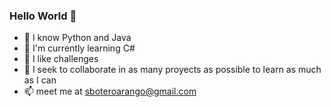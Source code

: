### Hello World 👋

<!--
**sboteroarango/sboteroarango** is a ✨ _special_ ✨ repository because its `README.md` (this file) appears on your GitHub profile.

Here are some ideas to get you started:
-->
- 📓 I know Python and Java
- 🥇 I'm currently learning C# 
- 🔭 I like challenges
- 👯 I seek to collaborate in as many proyects as possible to learn as much as I can
- 📫 meet me at sboteroarango@gmail.com


